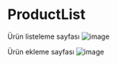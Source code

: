 # ProductList
Ürün listeleme sayfası
![image](https://github.com/kemalhk/ProductList/assets/53410436/2c954a12-32bb-4670-a507-5d157542c28a)

Ürün ekleme sayfası
![image](https://github.com/kemalhk/ProductList/assets/53410436/7469d7eb-d05e-433f-8d59-c35903275dac)

